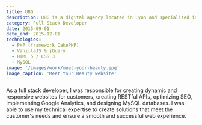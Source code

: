```yaml
---
title: UBG
description: UBG is a digital agency located in Lyon and specialized in the development of mobile applications (iOS and Android), web applications (Saas...) and websites.
category: Full Stack Developer
date: 2015-09-01
date_end: 2015-12-01
technologies:
  - PHP (framework CakePHP)
  - VanillaJS & jQuery
  - HTML 5 / CSS 3
  - MySQL
image: '/images/work/meet-your-beauty.jpg'
image_caption: 'Meet Your Beauty website'
---
```


As a full stack developer, I was responsible for creating dynamic and responsive websites for customers, creating RESTful APIs, optimizing SEO, implementing Google Analytics, and designing MySQL databases. I was able to use my technical expertise to
create solutions that meet the customer's needs and ensure a smooth and successful web experience.